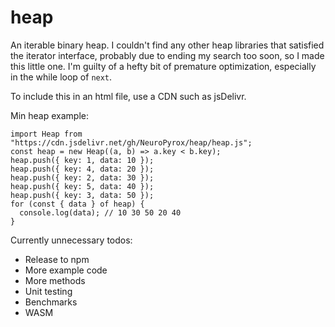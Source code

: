 # heap
An iterable binary heap. I couldn't find any other heap libraries that satisfied the iterator interface, probably due to ending my search too soon, so I made this little one. I'm guilty of a hefty bit of premature optimization, especially in the while loop of `next`.

To include this in an html file, use a CDN such as jsDelivr.

Min heap example:
```
import Heap from "https://cdn.jsdelivr.net/gh/NeuroPyrox/heap/heap.js";
const heap = new Heap((a, b) => a.key < b.key);
heap.push({ key: 1, data: 10 });
heap.push({ key: 4, data: 20 });
heap.push({ key: 2, data: 30 });
heap.push({ key: 5, data: 40 });
heap.push({ key: 3, data: 50 });
for (const { data } of heap) {
  console.log(data); // 10 30 50 20 40
}
```

Currently unnecessary todos:
- Release to npm
- More example code
- More methods
- Unit testing
- Benchmarks
- WASM
